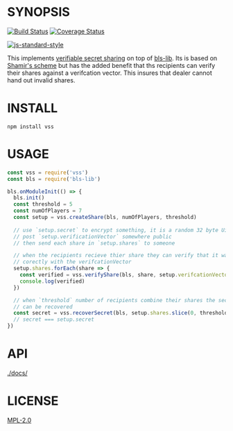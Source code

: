 # SYNOPSIS 
[![Build Status](https://img.shields.io/travis/wanderer/vss.svg?branch=master&style=flat-square)](https://travis-ci.org/wanderer/vss)
[![Coverage Status](https://img.shields.io/coveralls/wanderer/vss.svg?style=flat-square)](https://coveralls.io/r/wanderer/vss)

[![js-standard-style](https://cdn.rawgit.com/feross/standard/master/badge.svg)](https://github.com/feross/standard)  

This implements [verifiable secret sharing](https://en.wikipedia.org/wiki/Verifiable_secret_sharing) on top of [bls-lib](https://github.com/wanderer/bls-lib/).
Its is based on [Shamir's scheme](https://en.wikipedia.org/wiki/Secret_sharing#Shamir.27s_scheme) but has the added benefit that ths recipients can verify their shares against a verifcation vector. 
This insures that dealer cannot hand out invalid shares.

# INSTALL
`npm install vss`

# USAGE

```javascript
const vss = require('vss')
const bls = require('bls-lib')

bls.onModuleInit(() => {
  bls.init()
  const threshold = 5
  const numOfPlayers = 7
  const setup = vss.createShare(bls, numOfPlayers, threshold)
  
  // use `setup.secret` to encrypt something, it is a random 32 byte Uint8Array
  // post `setup.verificationVector` somewhere public
  // then send each share in `setup.shares` to someone

  // when the recipients recieve thier share they can verify that it was created
  // corectly with the verifcationVector
  setup.shares.forEach(share => {
    const verified = vss.verifyShare(bls, share, setup.verifcationVector)
    console.log(verified)
  })

  // when `threshold` number of recipients combine their shares the secert key
  // can be recovered
  const secret = vss.recoverSecret(bls, setup.shares.slice(0, threshold))
  // secret === setup.secret
})
```

# API
[./docs/](./docs/index.md)

# LICENSE
[MPL-2.0](https://tldrlegal.com/license/mozilla-public-license-2.0-(mpl-2))
